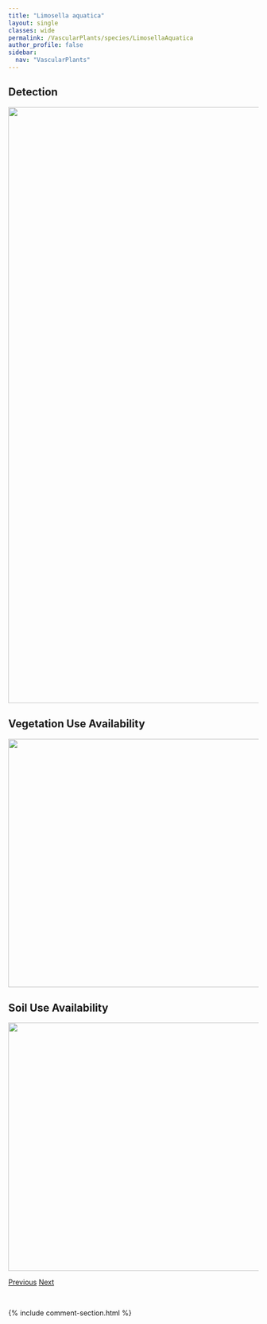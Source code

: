 ```yaml
---
title: "Limosella aquatica"
layout: single
classes: wide
permalink: /VascularPlants/species/LimosellaAquatica
author_profile: false
sidebar:
  nav: "VascularPlants"
---
```


<h2>Detection</h2>

<a href="https://drive.google.com/uc?export=view&id=1QMHed6SkF-7uXXvf-GzU7UDLxn_AqCLb">
<img src="https://drive.google.com/uc?export=view&id=1QMHed6SkF-7uXXvf-GzU7UDLxn_AqCLb" height = "1200" width = "800">
</a>


<h2>Vegetation Use Availability</h2>

<a href="https://drive.google.com/uc?export=view&id=1fI4XWdE06H2z-WxIeHTB5lA2CQzZU-r_">
<img src="https://drive.google.com/uc?export=view&id=1fI4XWdE06H2z-WxIeHTB5lA2CQzZU-r_" height = "500" width = "1000">
</a>


<h2>Soil Use Availability</h2>

<a href="https://drive.google.com/uc?export=view&id=15ndeK-7kfgVVqPt9M9wSBok6jiMZZfYR">
<img src="https://drive.google.com/uc?export=view&id=15ndeK-7kfgVVqPt9M9wSBok6jiMZZfYR" height = "500" width = "1000">
</a>


<a href="/DevelopmentWebsite/VascularPlants/species/LiliumPhiladelphicum" class="pagination--pager" title="Lilium philadelphicum">Previous</a> <a href="/DevelopmentWebsite/VascularPlants/species/LinariaDalmatica" class="pagination--pager" title="Linaria dalmatica">Next</a>

<p>&nbsp;</p>

{% include comment-section.html %}
